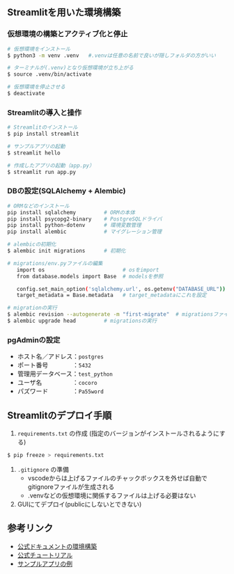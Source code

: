 ## Streamlitを用いた環境構築
### 仮想環境の構築とアクティブ化と停止
```bash
# 仮想環境をインストール
$ python3 -m venv .venv   #.venvは任意の名前で良いが隠しフォルダの方がいい

# ターミナルが(.venv)となり仮想環境が立ち上がる
$ source .venv/bin/activate 

# 仮想環境を停止させる
$ deactivate 
```

### Streamlitの導入と操作
```bash
# Streamlitのインストール
$ pip install streamlit

# サンプルアプリの起動
$ streamlit hello

# 作成したアプリの起動（app.py）
$ streamlit run app.py
```

### DBの設定(SQLAlchemy + Alembic)

```bash
# ORMなどのインストール
pip install sqlalchemy         # ORMの本体
pip install psycopg2-binary    # PostgreSQLドライバ
pip install python-dotenv      # 環境変数管理
pip install alembic            # マイグレーション管理

# alembicの初期化
$ alembic init migrations      # 初期化

# migrations/env.pyファイルの編集
   import os                         # osをimport
   from database.models import Base  # modelsを参照

   config.set_main_option('sqlalchemy.url', os.getenv("DATABASE_URL"))  # configの下にこれを追加
   target_metadata = Base.metadata   # target_metadataにこれを設定

# migrationの実行
$ alembic revision --autogenerate -m "first-migrate"  # migrationsファイルの作成
$ alembic upgrade head         # migrationsの実行
```

### pgAdminの設定
- ホスト名／アドレス：`postgres`
- ポート番号　　　　：`5432`
- 管理用データベース：`test_python`
- ユーザ名　　　　　：`cocoro`
- パズワード　　　　：`Pa55word`

## Streamlitのデプロイ手順
1. `requirements.txt` の作成 (指定のバージョンがインストールされるようにする)
```bash
$ pip freeze > requirements.txt
```
1. `.gitignore` の準備
   - vscodeからは上げるファイルのチャックボックスを外せば自動でgitignoreファイルが生成される
   - .venvなどの仮想環境に関係するファイルは上げる必要はない
2. GUIにてデプロイ(publicにしないとできない)

## 参考リンク
- [公式ドキュメントの環境構築](https://docs.streamlit.io/get-started/installation/command-line)
- [公式チュートリアル](https://docs.streamlit.io/develop/tutorials)
- [サンプルアプリの例](https://gihyo.jp/article/2024/10/monthly-python-2410)